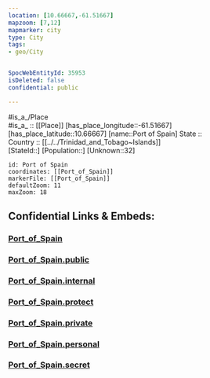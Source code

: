 ```yaml
---
location: [10.66667,-61.51667] 
mapzoom: [7,12] 
mapmarker: city 
type: City
tags:
- geo/City


SpocWebEntityId: 35953
isDeleted: false
confidential: public

---
```

#is_a_/Place  
#is_a_ :: [[Place]] 
[has_place_longitude::-61.51667] 
[has_place_latitude::10.66667] 
[name::Port of Spain] 
State ::  
Country :: [[../../Trinidad_and_Tobago~Islands]]  
[StateId::] 
[Population::] 
[Unknown::32] 


```leaflet
id: Port of Spain
coordinates: [[Port_of_Spain]] 
markerFile: [[Port_of_Spain]] 
defaultZoom: 11 
maxZoom: 18
```


## Confidential Links & Embeds: 

### [Port_of_Spain](/_Standards/Earth/Continent/America~Caribbean/Trinidad_and_Tobago~Islands/Regions~Trinidad-Tobago/Port_of_Spain/City/Port_of_Spain.md) 

### [Port_of_Spain.public](/_public/Earth/Continent/America~Caribbean/Trinidad_and_Tobago~Islands/Regions~Trinidad-Tobago/Port_of_Spain/City/Port_of_Spain.public.md) 

### [Port_of_Spain.internal](/_internal/Earth/Continent/America~Caribbean/Trinidad_and_Tobago~Islands/Regions~Trinidad-Tobago/Port_of_Spain/City/Port_of_Spain.internal.md) 

### [Port_of_Spain.protect](/_protect/Earth/Continent/America~Caribbean/Trinidad_and_Tobago~Islands/Regions~Trinidad-Tobago/Port_of_Spain/City/Port_of_Spain.protect.md) 

### [Port_of_Spain.private](/_private/Earth/Continent/America~Caribbean/Trinidad_and_Tobago~Islands/Regions~Trinidad-Tobago/Port_of_Spain/City/Port_of_Spain.private.md) 

### [Port_of_Spain.personal](/_personal/Earth/Continent/America~Caribbean/Trinidad_and_Tobago~Islands/Regions~Trinidad-Tobago/Port_of_Spain/City/Port_of_Spain.personal.md) 

### [Port_of_Spain.secret](/_secret/Earth/Continent/America~Caribbean/Trinidad_and_Tobago~Islands/Regions~Trinidad-Tobago/Port_of_Spain/City/Port_of_Spain.secret.md)

